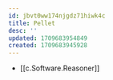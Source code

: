 ```yaml
---
id: jbvt0ww174njgdz71hiwk4c
title: Pellet
desc: ''
updated: 1709683954849
created: 1709683945928
---
```


- [[c.Software.Reasoner]]